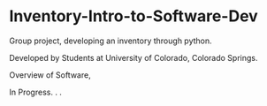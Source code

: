 # Inventory-Intro-to-Software-Dev
Group project, developing an inventory through python.

Developed by Students at University of Colorado, Colorado Springs.

Overview of Software, 

  In Progress. . .
